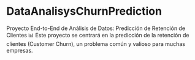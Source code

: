 # DataAnalisysChurnPrediction
Proyecto End-to-End de Análisis de Datos: Predicción de Retención de Clientes 📊 Este proyecto se centrará en la predicción de la retención de clientes (Customer Churn), un problema común y valioso para muchas empresas.
